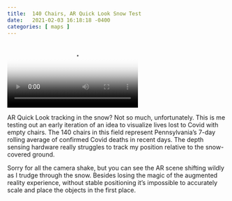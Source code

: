 ```yaml
---
title:  140 Chairs, AR Quick Look Snow Test
date:   2021-02-03 16:18:18 -0400
categories: [ maps ]
---
```


<video src="/assets/vid/ar-140-chairs-snow-test-720.mov" poster="/assets/img/ar-140-chairs-snow-test.jpg" controls loop style="max-width: 100%;">
    Augmented Reality video showing 140 chairs in a snowy field.
</video>

AR Quick Look tracking in the snow? Not so much, unfortunately. This is me testing out an early iteration of an idea to visualize lives lost to Covid with empty chairs. The 140 chairs in this field represent Pennsylvania’s 7-day rolling average of confirmed Covid deaths in recent days. The depth sensing hardware really struggles to track my position relative to the snow-covered ground.

Sorry for all the camera shake, but you can see the AR scene shifting wildly as I trudge through the snow. Besides losing the magic of the augmented reality experience, without stable positioning it’s impossible to accurately scale and place the objects in the first place.
